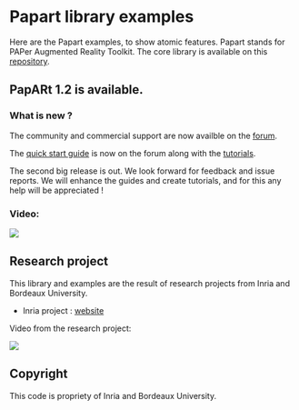 # Papart library examples

Here are the Papart examples, to show atomic features.
Papart stands for PAPer Augmented Reality Toolkit. The core library is 
available on this [repository](https://github.com/poqudrof/papart).

## PapARt 1.2 is available. 

### What is new ?

The community and commercial support are now availble on the [forum](http://forum.rea.lity.tech). 

The [quick start guide](http://forum.rea.lity.tech/t/quick-start-with-a-webcam/18) is now on the forum along with the [tutorials](http://forum.rea.lity.tech/c/papart-tutorials). 

The second big release is out. We look forward for feedback and issue reports. We will enhance the guides and create tutorials, and for this any help will be appreciated ! 


### Video:
[![](https://github.com/poqudrof/PapARt/blob/master/video_screenshot.png?raw=true)](https://youtu.be/bMwKVOuZ9EA)

## Research project

This library and examples are the result of research projects from Inria and Bordeaux University. 

* Inria project : [website](https://project.inria.fr/papart/fr/)

Video from the research project:

[![](https://github.com/potioc/Papart-examples/blob/master/screenshot2.png?raw=true)](https://youtu.be/ZBndzLAM5I8)

## Copyright

This code is propriety of Inria and Bordeaux University.
